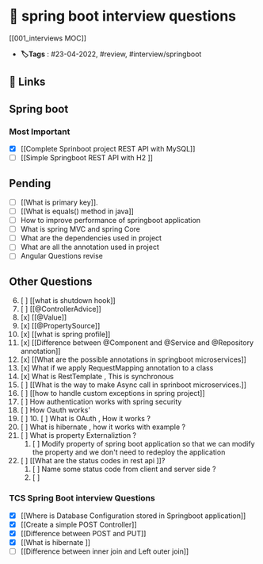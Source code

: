 # 📑 spring boot interview questions
[[001_interviews MOC]]

- **🏷️Tags** : #23-04-2022, #review, #interview/springboot

## 🔗 Links

##  Spring boot 

### Most Important 
- [x] [[Complete Sprinboot project REST API with MySQL]]
- [ ] [[Simple Springboot REST API with H2 ]]

## Pending 
- [ ] [[What is primary key]].
- [ ]  [[What is equals() method in java]]
- [ ] How to improve performance of springboot application
- [ ] What is spring MVC and spring Core
- [ ] What are the dependencies used in project
- [ ] What are all the annotation used in project
- [ ] Angular Questions revise

## Other Questions
6. [ ] [[what is shutdown hook]]
9. [ ] [[@ControllerAdvice]]
10. [x] [[@Value]] 
11. [x] [[@PropertySource]]
12. [x] [[what is spring profile]]
13. [x] [[Difference between @Component and @Service and @Repository annotation]]
14. [x] [[What are the possible annotations in springboot microservices]]
15. [x] What if we apply RequestMapping annotation to a class
16. [x] What is RestTemplate , This is synchronous
17. [ ] [[What is the way to make Async call in sprinboot microservices.]]
18. [ ] [[how to handle custom exceptions in spring project]]
19. [ ] How authentication works with spring security
20. [ ] How Oauth works'
21. [ ] 10. [ ] What is OAuth , How it works ?
22. [ ] What is hibernate , how it works with example ?
23. [ ] What is property Externaliztion ?
	1. [ ] Modify property of spring boot application so that we can modify the property and we don't need to redeploy the application
24. [ ] [[What are the status codes in rest api ]]?
	1. [ ] Name some status code from client and server side ?
	2. [ ] 
### TCS Spring Boot interview Questions
- [x] [[Where is Database Configuration stored in Springboot application]]
- [x] [[Create a simple POST Controller]]
- [x] [[Difference between POST and PUT]]
- [x] [[What is hibernate ]]
- [ ] [[Difference between inner join and Left outer join]]
